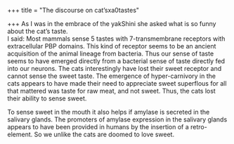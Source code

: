 +++
title = "The discourse on cat’sxa0tastes"

+++
As I was in the embrace of the yakShini she asked what is so funny about
the cat’s taste.  
I said: Most mammals sense 5 tastes with 7-transmembrane receptors with
extracellular PBP domains. This kind of receptor seems to be an ancient
acquisition of the animal lineage from bacteria. Thus our sense of taste
seems to have emerged directly from a bacterial sense of taste directly
fed into our neurons. The cats interestingly have lost their sweet
receptor and cannot sense the sweet taste. The emergence of
hyper-carnivory in the cats appears to have made their need to
appreciate sweet superflous for all that mattered was taste for raw
meat, and not sweet. Thus, the cats lost their ability to sense sweet.

To sense sweet in the mouth it also helps if amylase is secreted in the
salivary glands. The promoters of amylase expression in the salivary
glands appears to have been provided in humans by the insertion of a
retro-element. So we unlike the cats are doomed to love sweet.
